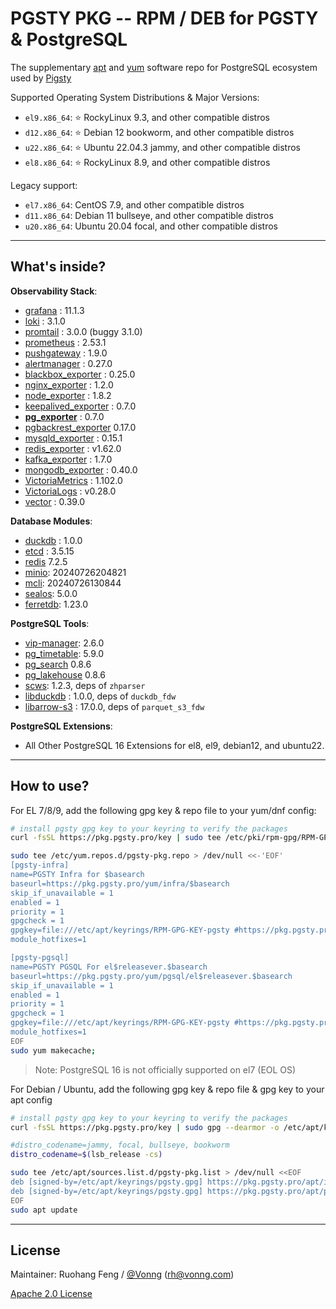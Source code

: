# PGSTY PKG -- RPM / DEB for PGSTY & PostgreSQL

The supplementary [apt](apt/) and [yum](yum/) software repo for PostgreSQL ecosystem used by [Pigsty](https://pigsty.io)

Supported Operating System Distributions & Major Versions:

- `el9.x86_64`: ⭐️ RockyLinux 9.3, and other compatible distros
- `d12.x86_64`: ⭐️ Debian 12 bookworm, and other compatible distros
- `u22.x86_64`: ⭐️ Ubuntu 22.04.3 jammy, and other compatible distros
- `el8.x86_64`: ⭐️ RockyLinux 8.9, and other compatible distros

Legacy support:

- `el7.x86_64`: CentOS 7.9, and other compatible distros
- `d11.x86_64`: Debian 11 bullseye, and other compatible distros
- `u20.x86_64`: Ubuntu 20.04 focal, and other compatible distros


--------

## What's inside?

**Observability Stack**:

- [grafana](https://github.com/grafana/grafana/) : 11.1.3
- [loki](https://github.com/grafana/loki) : 3.1.0
- [promtail](https://github.com/grafana/loki) : 3.0.0 (buggy 3.1.0)
- [prometheus](https://github.com/prometheus/prometheus) : 2.53.1
- [pushgateway](https://github.com/prometheus/pushgateway) : 1.9.0
- [alertmanager](https://github.com/prometheus/alertmanager) : 0.27.0
- [blackbox_exporter](https://github.com/prometheus/blackbox_exporter) : 0.25.0
- [nginx_exporter](https://github.com/nginxinc/nginx-prometheus-exporter) : 1.2.0
- [node_exporter](https://github.com/prometheus/node_exporter) : 1.8.2
- [keepalived_exporter](https://github.com/gen2brain/keepalived_exporter) : 0.7.0
- [**pg_exporter**](https://github.com/Vonng/pg_exporter) : 0.7.0
- [pgbackrest_exporter](https://github.com/woblerr/pgbackrest_exporter) 0.17.0
- [mysqld_exporter](https://github.com/prometheus/mysqld_exporter) : 0.15.1
- [redis_exporter](https://github.com/oliver006/redis_exporter) : v1.62.0
- [kafka_exporter](https://github.com/danielqsj/kafka_exporter) : 1.7.0
- [mongodb_exporter](https://github.com/percona/mongodb_exporter) : 0.40.0
- [VictoriaMetrics](https://github.com/VictoriaMetrics/VictoriaMetrics) : 1.102.0
- [VictoriaLogs](https://github.com/VictoriaMetrics/VictoriaMetrics/releases) : v0.28.0
- [vector](https://github.com/vectordotdev/vector/releases) : 0.39.0

**Database Modules**:

- [duckdb](https://github.com/duckdb/duckdb) : 1.0.0
- [etcd](https://github.com/etcd-io/etcd) : 3.5.15
- [redis](https://github.com/redis/redis) 7.2.5
- [minio](https://github.com/minio/minio): 20240726204821 
- [mcli](https://github.com/minio/mc): 20240726130844
- [sealos](https://github.com/labring/sealos): 5.0.0
- [ferretdb](https://github.com/FerretDB/FerretDB): 1.23.0 

**PostgreSQL Tools**:

- [vip-manager](https://github.com/cybertec-postgresql/vip-manager): 2.6.0
- [pg_timetable](https://github.com/cybertec-postgresql/pg_timetable): 5.9.0
- [pg_search](https://github.com/paradedb/paradedb/tree/dev/pg_search) 0.8.6
- [pg_lakehouse](https://github.com/paradedb/paradedb/tree/dev/pg_lakehouse) 0.8.6
- [scws](https://github.com/hightman/scws): 1.2.3, deps of `zhparser`
- [libduckdb](https://github.com/duckdb/duckdb) : 1.0.0, deps of `duckdb_fdw`
- [libarrow-s3](https://github.com/apache/arrow) : 17.0.0, deps of `parquet_s3_fdw`

**PostgreSQL Extensions**:

- All Other PostgreSQL 16 Extensions for el8, el9, debian12, and ubuntu22. 



--------

## How to use?

For EL 7/8/9, add the following gpg key & repo file to your yum/dnf config:

```bash
# install pgsty gpg key to your keyring to verify the packages
curl -fsSL https://pkg.pgsty.pro/key | sudo tee /etc/pki/rpm-gpg/RPM-GPG-KEY-pgsty >/dev/null

sudo tee /etc/yum.repos.d/pgsty-pkg.repo > /dev/null <<-'EOF'
[pgsty-infra]
name=PGSTY Infra for $basearch
baseurl=https://pkg.pgsty.pro/yum/infra/$basearch
skip_if_unavailable = 1
enabled = 1
priority = 1
gpgcheck = 1
gpgkey=file:///etc/apt/keyrings/RPM-GPG-KEY-pgsty #https://pkg.pgsty.pro/key
module_hotfixes=1

[pgsty-pgsql]
name=PGSTY PGSQL For el$releasever.$basearch
baseurl=https://pkg.pgsty.pro/yum/pgsql/el$releasever.$basearch
skip_if_unavailable = 1
enabled = 1
priority = 1
gpgcheck = 1
gpgkey=file:///etc/apt/keyrings/RPM-GPG-KEY-pgsty #https://pkg.pgsty.pro/key
module_hotfixes=1
EOF
sudo yum makecache;
```

> Note: PostgreSQL 16 is not officially supported on el7 (EOL OS)


For Debian / Ubuntu, add the following gpg key & repo file & gpg key to your apt config 

```bash
# install pgsty gpg key to your keyring to verify the packages
curl -fsSL https://pkg.pgsty.pro/key | sudo gpg --dearmor -o /etc/apt/keyrings/pgsty.gpg

#distro_codename=jammy, focal, bullseye, bookworm
distro_codename=$(lsb_release -cs)

sudo tee /etc/apt/sources.list.d/pgsty-pkg.list > /dev/null <<EOF
deb [signed-by=/etc/apt/keyrings/pgsty.gpg] https://pkg.pgsty.pro/apt/infra generic main 
deb [signed-by=/etc/apt/keyrings/pgsty.gpg] https://pkg.pgsty.pro/apt/pgsql ${distro_codename} main
EOF
sudo apt update
```

--------

## License

Maintainer: Ruohang Feng / [@Vonng](https://vonng.com/en/) ([rh@vonng.com](mailto:rh@vonng.com))

[Apache 2.0 License](LICENSE)
